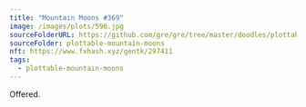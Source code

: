 ```yaml
---
title: "Mountain Moons #369"
image: /images/plots/596.jpg
sourceFolderURL: https://github.com/gre/gre/tree/master/doodles/plottable-mountain-moons
sourceFolder: plottable-mountain-moons
nft: https://www.fxhash.xyz/gentk/297411
tags:
  - plottable-mountain-moons
---
```


Offered.

